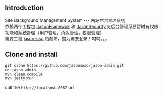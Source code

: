 ## Introduction ##
Site Background Management System --- 网站后台管理系统	
依赖两个工程包 
[JasonFramewok](https://github.com/jasonsoso/jason-framework "jason-framework")
和
[JasonSecurity](https://github.com/jasonsoso/jason-security "jason-security")
先后台管理系统暂时有权限功能和系统管理（用户管理，角色管理，权限管理）		
需要工程 
[jason-sso](https://github.com/jasonsoso/jason-sso.git "jason-sso")
跑起来，因为需要登录！呵呵。。。


## Clone and install ##
`git clone https://github.com/jasonsoso/jason-admin.git`   
`cd jason-admin`   
`mvn clean compile`   
`mvn jetty:run  ` 	

call the `http://localhost:8087` url  

